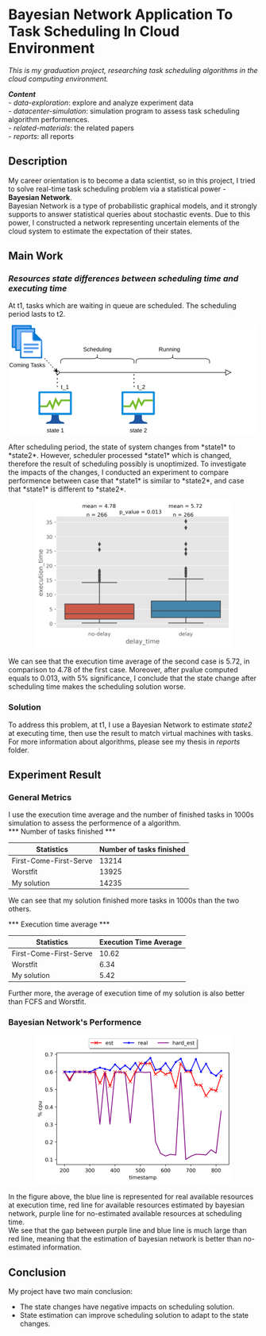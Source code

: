 # Bayesian Network Application To Task Scheduling In Cloud Environment
*This is my graduation project, researching task scheduling algorithms in the cloud computing environment.*

***Content***  
    - *data-exploration*: explore and analyze experiment data  
    - *datacenter-simulation*: simulation program to assess task scheduling algorithm performences.  
    - *related-materials*: the related papers  
    - *reports*: all reports  

## Description
My career orientation is to become a data scientist, so in this project, I tried to solve real-time task scheduling problem via a statistical power - **Bayesian Network**.  
Bayesian Network is a type of probabilistic graphical models, and it strongly supports to answer statistical queries about stochastic events. Due to this power, I constructed a network representing uncertain elements of the cloud system to estimate the expectation of their states. 

## Main Work

### *Resources state differences between scheduling time and executing time*
At t1, tasks which are waiting in queue are scheduled. The scheduling period lasts to t2.
<p align="center">
  <img title="Title Tag Goes Here" src="reports/markdown-images/state_change.png">
</p>
After scheduling period, the state of system changes from *state1* to *state2*. However, scheduler processed *state1* which is changed, therefore the result of scheduling possibly is unoptimized.  
To investigate the impacts of the changes, I conducted an experiment to compare performence between case that *state1* is similar to *state2*, and case that *state1* is different to *state2*.  
<p align="center">
  <img title="Title Tag Goes Here" src="reports/markdown-images/delay_impact.png">
</p>
We can see that the execution time average of the second case is 5.72, in comparison to 4.78 of the first case. Moreover, after pvalue computed equals to 0.013, with 5% significance, I conclude that the state change after scheduling time makes the scheduling solution worse.  

### Solution
To address this problem, at t1, I use a Bayesian Network to estimate *state2* at executing time, then use the result to match virtual machines with tasks.  
For more information about algorithms, please see my thesis in *reports* folder. 

## Experiment Result

### General Metrics
I use the execution time average and the number of finished tasks in 1000s simulation to assess the performence of a algorithm.  
*** Number of tasks finished ***

| Statistics | Number of tasks finished |
| ----------- | ----------- |
| First-Come-First-Serve | 13214 |
| Worstfit | 13925 |
| My solution | 14235 |

We can see that my solution finished more tasks in 1000s than the two others.

*** Execution time average *** 

| Statistics | Execution Time Average |
| ----------- | ----------- |
| First-Come-First-Serve | 10.62 |
| Worstfit | 6.34 |
| My solution | 5.42 |

Further more, the average of execution time of my solution is also better than FCFS and Worstfit.

### Bayesian Network's Performence 

<p align="center">
  <img title="Title Tag Goes Here" src="reports/markdown-images/cpu_usage_estimation_1.png">
</p>

In the figure above, the blue line is represented for real available resources at execution time, red line for available resources estimated by bayesian network, purple line for no-estimated available resources at scheduling time.  
We see that the gap between purple line and blue line is much large than red line, meaning that the estimation of bayesian network is better than no-estimated information. 

## Conclusion 

My project have two main conclusion: 
- The state changes have negative impacts on scheduling solution. 
- State estimation can improve scheduling solution to adapt to the state changes. 



